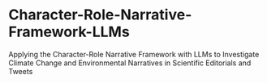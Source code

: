 # Character-Role-Narrative-Framework-LLMs
Applying the Character-Role Narrative Framework with LLMs to Investigate Climate Change and Environmental Narratives in Scientific Editorials and Tweets
